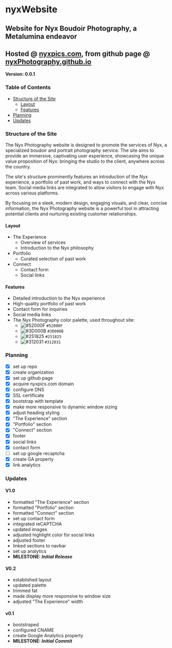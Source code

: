 # nyxWebsite
## Website for Nyx Boudoir Photography, a Metalumina endeavor
## Hosted @ [nyxpics.com](https://nyxpics.com/), from github page @ [nyxPhotography.github.io](https://nyxPhotography.github.io)

**Version: 0.0.1**

### Table of Contents
* [Structure of the Site](#structure-of-the-site)
    * [Layout](#layout)
    * [Features](#features)
* [Planning](#planning)
* [Updates](#updates)


### Structure of the Site
The Nyx Photography website is designed to promote the services of Nyx, a specialized boudoir and portrait photography service. The site aims to provide an immersive, captivating user experience, showcasing the unique value proposition of Nyx: bringing the studio to the client, anywhere across the country.

The site's structure prominently features an introduction of the Nyx experience, a portfolio of past work, and ways to connect with the Nyx team. Social media links are integrated to allow visitors to engage with Nyx across various platforms.

By focusing on a sleek, modern design, engaging visuals, and clear, concise information, the Nyx Photography website is a powerful tool in attracting potential clients and nurturing existing customer relationships.

#### Layout
* The Experience
  * Overview of services
  * Introduction to the Nyx philosophy
* Portfolio
  * Curated selection of past work
* Connect
  * Contact form
  * Social links

#### Features
* Detailed introduction to the Nyx experience
* High-quality portfolio of past work
* Contact form for inquiries
* Social media links
* The Nyx Photography color palette, used throughout site:
	- ![#52000F](https://placehold.it/15/52000F/000000?text=+) `#52000F`
	- ![#3D000B](https://placehold.it/15/3D000B/000000?text=+) `#3D000B`
	- ![#251825](https://placehold.it/15/251825/000000?text=+) `#251825`
  - ![#312031](https://placehold.it/15/312031/000000?text=+) `#312031`

### Planning
- [x] set up repo
- [x] create organization
- [x] set up github page
- [x] acquire nyxpics.com domain
- [x] configure DNS
- [x] SSL certificate
- [x] bootstrap with template
- [x] make more responsive to dynamic window sizing
- [x] adjust heading styling
- [x] "The Experience" section
- [x] "Portfolio" section
- [x] "Connect" section
- [x] footer 
- [x] social links
- [x] contact form
- [ ] set up google recaptcha
- [x] create GA property
- [x] link analytics

### Updates
#### V1.0
* formatted "The Experience" section
* formatted "Portfolio" section
* formatted "Connect" section
* set up contact form
* integrated reCAPTCHA
* updated images
* adjusted highlight color for social links
* adjusted footer
* linked sections to navbar
* set up analytics
* **MILESTONE: *Initial Release***
#### V0.2
* established layout
* updated palette
* trimmed fat
* made display more responsive to window size
* adjusted "The Experience" width
#### v0.1
* bootstraped
* configured CNAME
* create Google Analytics property
* **MILESTONE: *Initial Commit***